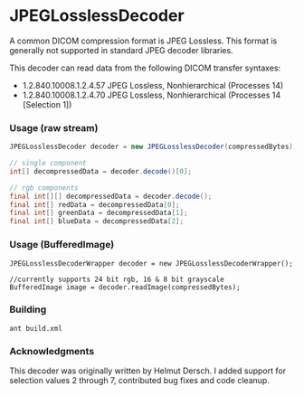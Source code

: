JPEGLosslessDecoder
=====
A common DICOM compression format is JPEG Lossless.  This format is generally not supported in standard JPEG decoder libraries. 

This decoder can read data from the following DICOM transfer syntaxes:

- 1.2.840.10008.1.2.4.57    JPEG Lossless, Nonhierarchical (Processes 14)
- 1.2.840.10008.1.2.4.70    JPEG Lossless, Nonhierarchical (Processes 14 [Selection 1])

### Usage (raw stream)
```java
JPEGLosslessDecoder decoder = new JPEGLosslessDecoder(compressedBytes);

// single component
int[] decompressedData = decoder.decode()[0];  

// rgb components
final int[][] decompressedData = decoder.decode();
final int[] redData = decompressedData[0];
final int[] greenData = decompressedData[1];
final int[] blueData = decompressedData[2];


```
### Usage (BufferedImage)
```
JPEGLosslessDecoderWrapper decoder = new JPEGLosslessDecoderWrapper();

//currently supports 24 bit rgb, 16 & 8 bit grayscale
BufferedImage image = decoder.readImage(compressedBytes);

```


### Building
```unix
ant build.xml
```

### Acknowledgments
This decoder was originally written by Helmut Dersch.  I added support for selection values 2 through 7, contributed bug fixes and code cleanup.

